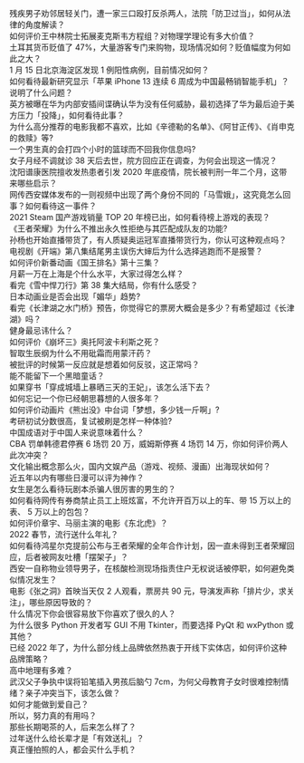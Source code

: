 残疾男子劝邻居轻关门，遭一家三口殴打反杀两人，法院「防卫过当」，如何从法律的角度解读？  
如何评价王中林院士拓展麦克斯韦方程组？对物理学理论有多大价值？  
土耳其货币贬值了 47%，大量游客专门来购物，现场情况如何？贬值幅度为何如此之大？  
1 月 15 日北京海淀区发现 1 例阳性病例，目前情况如何？  
如何看待最新研究显示「苹果 iPhone 13 连续 6 周成为中国最畅销智能手机」？说明了什么问题？  
英方被曝在华为内部安插间谍确认华为没有任何威胁，最初选择了华为最后迫于美方压力「投降」，如何看待此事？  
为什么高分推荐的电影我都不喜欢，比如《辛德勒的名单》、《阿甘正传》、《肖申克的救赎》等?  
一个男生真的会打四个小时的篮球而不回我你信息吗?  
女子月经不调就诊 38 天后去世，院方回应正在调查，为何会出现这一情况？  
沈阳谱康医院擅收发热患者引发 2020 年底疫情，院长被判刑一年二个月，这带来哪些启示？  
网传西安媒体发布的一则视频中出现了两个身份不同的「马雪娥」，这究竟怎么回事？如何看待这一事件？  
2021 Steam 国产游戏销量 TOP 20 年榜已出，如何看待榜上游戏的表现？  
《王者荣耀》为什么不推出永久性拒绝与其匹配成队友的功能?  
孙杨也开始直播带货了，有人质疑奥运冠军直播带货行为，你认可这种观点吗？  
电视剧《开端》第八集结尾男主误伤大婶后为什么选择逃跑而不是报警？  
如何评价新番动画《国王排名》第十三集？  
月薪一万在上海是个什么水平，大家过得怎么样？  
看完《雪中悍刀行》第 38 集大结局，你有什么感受？  
日本动画业是否会出现「媚华」趋势?  
看完《长津湖之水门桥》预告，你觉得它的票房大概会是多少？有希望超过《长津湖》吗？  
健身最忌讳什么？  
如何评价《崩坏三》奥托阿波卡利斯之死？  
智取生辰纲为什么不用砒霜而用蒙汗药？  
被批评的时候第一反应就是想着如何反驳，这正常吗？  
能不能留下一个黑暗童话？  
如果穿书「穿成城墙上暴晒三天的王妃」，该怎么活下去？  
如何忘记一个你已经朝思暮想的人很多年？  
如何评价动画片《熊出没》中台词「梦想，多少钱一斤啊」?  
考研初试分数很高，复试被刷是怎样一种体验?  
中国成语对于中国人来说意味着什么？  
CBA 罚单韩德君停赛 6 场罚 20 万，威姆斯停赛 4 场罚 14 万，你如何评价两人此次冲突？  
文化输出概念那么火，国内文娱产品（游戏、视频、漫画）出海现状如何？  
近五年以内有哪些日漫可以评为神作？  
女生是怎么看待玩剧本杀骗人很厉害的男生的？  
如何看待网传有券商禁止员工上班炫富，不允许开百万以上的车、带 15 万以上的表、 5 万以上的包包？  
如何评价章宇、马丽主演的电影《东北虎》？  
2022 春节，流行送什么年礼？  
如何看待鸿星尔克提前公布与王者荣耀的全年合作计划，因一直未得到王者荣耀回应，后者被网友吐槽「摆架子」？  
西安一自称物业领导男子，在核酸检测现场指责住户无权说话被停职，如何避免类似情况发生？  
电影《张之洞》首映当天仅 2 人观看，票房共 90 元，导演发声称「排片少，求关注」，哪些原因导致的？  
什么情况下你会很容易放下你喜欢了很久的人？  
为什么很多 Python 开发者写 GUI 不用 Tkinter，而要选择 PyQt 和 wxPython 或其他？  
已经 2022 年了，为什么部分线上品牌依然热衷于开线下实体店，如何评价这种品牌策略？  
高中地理有多难？  
武汉父子争执中误将铅笔插入男孩后脑勺 7cm，为何父母教育子女时很难控制情绪？亲子冲突当下，该怎么做？  
如何才能做到爱自己？  
所以，努力真的有用吗？  
那些长期喝茶的人，后来怎么样了？  
过年送什么给长辈才是「有效送礼」？  
真正懂拍照的人，都会买什么手机？  
